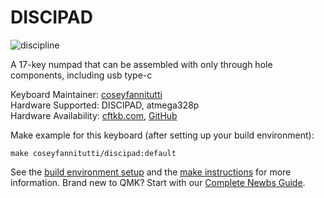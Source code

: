 # DISCIPAD

![discipline](https://i.imgur.com/3Coydx7.jpg)

A 17-key numpad that can be assembled with only through hole components, including usb type-c

Keyboard Maintainer: [coseyfannitutti](https://github.com/coseyfannitutti)  
Hardware Supported: DISCIPAD, atmega328p  
Hardware Availability: [cftkb.com](http://www.cftkb.com), [GitHub](https://github.com/coseyfannitutti/discipad)

Make example for this keyboard (after setting up your build environment):

    make coseyfannitutti/discipad:default

See the [build environment setup](https://docs.qmk.fm/#/getting_started_build_tools) and the [make instructions](https://docs.qmk.fm/#/getting_started_make_guide) for more information. Brand new to QMK? Start with our [Complete Newbs Guide](https://docs.qmk.fm/#/newbs).
